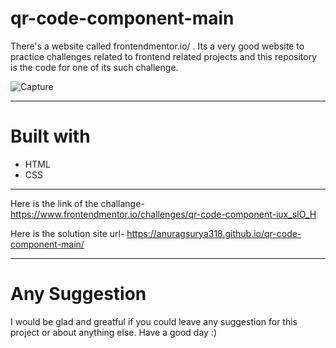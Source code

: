 # qr-code-component-main
There's a website called frontendmentor.io/  . Its a very good website to practice challenges related to frontend related projects and this repository is the code for one of its such challenge.

![Capture](https://user-images.githubusercontent.com/91601354/181593342-13398fa4-ad55-4d6c-a867-6563fe6fac1a.PNG)
***

# Built with
- HTML
- CSS
***

Here is the link of the challange- https://www.frontendmentor.io/challenges/qr-code-component-iux_sIO_H

Here is the solution site url- https://anuragsurya318.github.io/qr-code-component-main/
***

# Any Suggestion 
I would be glad and greatful if you could leave any suggestion for this project or about anything else. Have a good day :)
